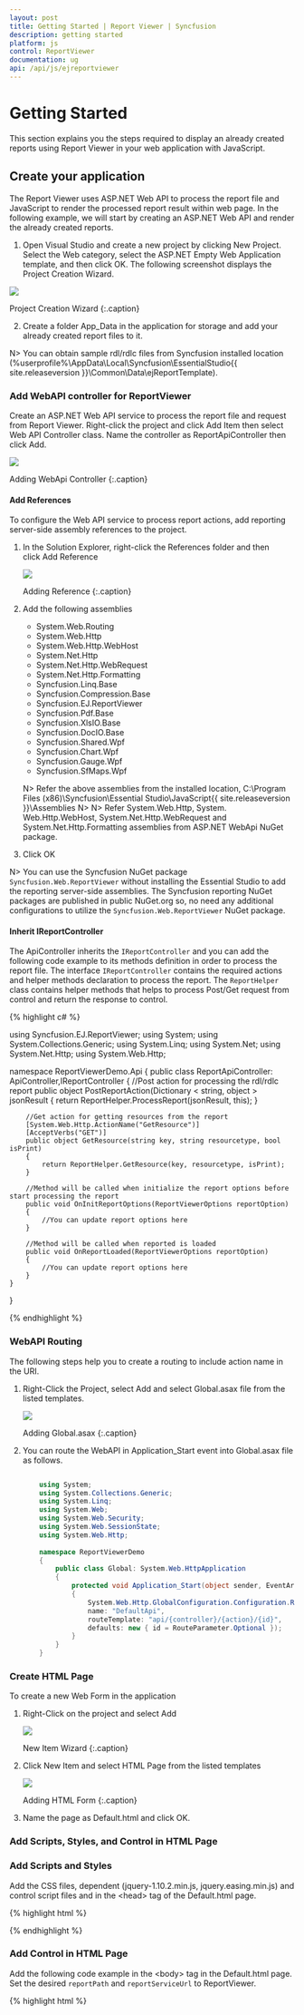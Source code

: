 ```yaml
---
layout: post
title: Getting Started | Report Viewer | Syncfusion
description: getting started
platform: js
control: ReportViewer
documentation: ug
api: /api/js/ejreportviewer
---
```


# Getting Started

This section explains you the steps required to display an already created reports using Report Viewer in your web application with JavaScript.

## Create your application

The Report Viewer uses ASP.NET Web API to process the report file and JavaScript to render the processed report result within web page. In the following example, we will start by creating an ASP.NET Web API and render the already created reports.

1. Open Visual Studio and create a new project by clicking New Project. Select the Web category, select the ASP.NET Empty Web Application template, and then click OK. The following screenshot displays the Project Creation Wizard.

![](Getting-Started_images/Getting-Started_img2.png) 

Project Creation Wizard
{:.caption}

2. Create a folder App_Data in the application for storage and add your already created report files to it.

N> You can obtain sample rdl/rdlc files from Syncfusion installed location (%userprofile%\AppData\Local\Syncfusion\EssentialStudio\{{ site.releaseversion }}\Common\Data\ejReportTemplate).

### Add WebAPI controller for ReportViewer

Create an ASP.NET Web API service to process the report file and request from Report Viewer. Right-click the project and click Add Item then select Web API Controller class. Name the controller as ReportApiController then click Add.

![](Getting-Started_images/Getting-Started_img6.png) 

Adding WebApi Controller
{:.caption}

#### Add References
To configure the Web API service to process report actions, add reporting server-side assembly references to the project.

1. In the Solution Explorer, right-click the References folder and then click Add Reference

   ![](Getting-Started_images/Getting-Started_img5.png) 
   
   Adding Reference
   {:.caption}

2. Add the following assemblies

   * System.Web.Routing  
   * System.Web.Http
   * System.Web.Http.WebHost
   * System.Net.Http
   * System.Net.Http.WebRequest
   * System.Net.Http.Formatting
   * Syncfusion.Linq.Base
   * Syncfusion.Compression.Base
   * Syncfusion.EJ.ReportViewer
   * Syncfusion.Pdf.Base
   * Syncfusion.XlsIO.Base
   * Syncfusion.DocIO.Base
   * Syncfusion.Shared.Wpf
   * Syncfusion.Chart.Wpf
   * Syncfusion.Gauge.Wpf
   * Syncfusion.SfMaps.Wpf 

   N> Refer the above assemblies from the installed location, C:\Program Files (x86)\Syncfusion\Essential Studio\JavaScript\{{ site.releaseversion }}\Assemblies
   N>
   N> Refer System.Web.Http, System. Web.Http.WebHost, System.Net.Http.WebRequest and System.Net.Http.Formatting assemblies from ASP.NET WebApi NuGet package. 
   
   
3. Click OK

N> You can use the Syncfusion NuGet package `Syncfusion.Web.ReportViewer` without installing the Essential Studio to add the reporting server-side assemblies. The Syncfusion reporting NuGet packages are published in public NuGet.org so, no need any additional configurations to utilize the `Syncfusion.Web.ReportViewer` NuGet package.

#### Inherit IReportController

The ApiController inherits the `IReportController` and you can add the following code example to its methods definition in order to process the report file. The interface `IReportController` contains the required actions and helper methods declaration to process the report. The `ReportHelper` class contains helper methods that helps to process Post/Get request from control and return the response to control.

{% highlight c# %}

using Syncfusion.EJ.ReportViewer;
using System;
using System.Collections.Generic;
using System.Linq;
using System.Net;
using System.Net.Http;
using System.Web.Http;

namespace ReportViewerDemo.Api 
{
    public class ReportApiController: ApiController,IReportController 
    {
        //Post action for processing the rdl/rdlc report 
        public object PostReportAction(Dictionary < string, object > jsonResult 
        {
            return ReportHelper.ProcessReport(jsonResult, this);
        }
        
        //Get action for getting resources from the report
        [System.Web.Http.ActionName("GetResource")]
        [AcceptVerbs("GET")]
        public object GetResource(string key, string resourcetype, bool isPrint) 
        {
            return ReportHelper.GetResource(key, resourcetype, isPrint);
        }
        
        //Method will be called when initialize the report options before start processing the report        
        public void OnInitReportOptions(ReportViewerOptions reportOption)
        {
            //You can update report options here
        }
        
        //Method will be called when reported is loaded
        public void OnReportLoaded(ReportViewerOptions reportOption) 
        {
            //You can update report options here
        }
    }
}

{% endhighlight %}

### WebAPI Routing
The following steps help you to create a routing to include action name in the URI.

1. Right-Click the Project, select Add  and select Global.asax file from the listed templates.

   ![](Getting-Started_images/Getting-Started_img7.png) 
   
   Adding Global.asax
   {:.caption}

2. You can route the WebAPI in Application_Start event into Global.asax file as follows.

   ~~~ csharp
   
	   using System;
	   using System.Collections.Generic;
	   using System.Linq;
	   using System.Web;
	   using System.Web.Security;
	   using System.Web.SessionState;
	   using System.Web.Http;
	   
	   namespace ReportViewerDemo 
	   {
		   public class Global: System.Web.HttpApplication 
		   {
			   protected void Application_Start(object sender, EventArgs e) 
			   {
				   System.Web.Http.GlobalConfiguration.Configuration.Routes.MapHttpRoute(
				   name: "DefaultApi",
				   routeTemplate: "api/{controller}/{action}/{id}",
				   defaults: new { id = RouteParameter.Optional });
			   }
		   }
	   }
   ~~~

### Create HTML Page

To create a new Web Form in the application

1. Right-Click on the project and select Add

   ![](Getting-Started_images/Getting-Started_img3.png) 
   
   New Item Wizard
   {:.caption}

2. Click New Item and select HTML Page from the listed templates

   ![](Getting-Started_images/Getting-Started_img4.png) 
   
   Adding HTML Form
   {:.caption}

3. Name the page as Default.html and click OK.

### Add Scripts, Styles, and Control in HTML Page

### Add Scripts and Styles

Add the CSS files, dependent (jquery-1.10.2.min.js, jquery.easing.min.js) and control script files and in the &lt;head&gt; tag of the Default.html page.

{% highlight html %}

<link href="http://cdn.syncfusion.com/{{ site.releaseversion }}/js/web/flat-azure/ej.web.all.min.css" rel="stylesheet" />
<script src="http://code.jquery.com/jquery-1.10.2.min.js" type="text/javascript"></script>
<script src="http://cdnjs.cloudflare.com/ajax/libs/jquery-easing/1.3/jquery.easing.min.js" type="text/javascript"></script>
<script src="http://cdn.syncfusion.com/{{ site.releaseversion }}/js/web/ej.web.all.min.js" type="text/javascript"></script>

{% endhighlight %}

### Add Control in HTML Page

Add the following code example in the &lt;body&gt; tag in the Default.html page. Set the desired `reportPath` and `reportServiceUrl` to ReportViewer.

{% highlight html %}

<div>
    <!-- Creating a div tag which will act as a container for ejReportViewer widget.-->
    <div  style="height: 650px;width: 950px;min-height:404px;" id="viewer"></div>
    <!-- Setting property and initializing ejReportViewer widget.-->
    <script type="text/javascript">
        $(function () {
            $("#viewer").ejReportViewer({
                reportServiceUrl: "/api/ReportApi",
                reportPath: '~/App_Data/Sales Dashboard.rdl'
            });
        });
    </script>
</div>

{% endhighlight %}


N> Here the `reportPath` property is set to a RDL report that is available in the project App_Data folder.

### Run the Application

Run the sample application and you can see the ReportViewer on the page as displayed in the following screenshot.

![](Getting-Started_images/Getting-Started_img8.png) 

ReportViewer with Sales Dashboard Report
{:.caption}

## Load SSRS Server Reports

ReportViewer supports to load RDL/RDLC files from SSRS Server. The following steps help you to load reports from SSRS Server.

1. Set the `reportPath` from SSRS and SSRS `reportServerUrl` in the ReportViewer properties.

   ~~~ html
   
	   <div>
		   <!-- Creating a div tag which will act as a container for ejReportViewer widget.-->
		   <div  style="height: 650px;width: 950px;min-height:404px;" id="viewer"></div>
		   <!-- Setting property and initializing ejReportViewer widget.-->
		   <script type="text/javascript">
			   $(function () {
				   $("#viewer").ejReportViewer({
					   reportServiceUrl: "/api/ReportApi",
					   reportPath: "/SSRSSamples/Territory Sales",
					   reportServerUrl: "http://mvc.syncfusion.com/reportserver"
				   });
			   });
		   </script>
	   </div>
   ~~~

2. Add the credential information in ReportApiController’s `OnInitReportOptions` method which is available in `IReportController`.

   ~~~ csharp
   
	   public void OnInitReportOptions(ReportViewerOptions reportOption)
	   {
		   //Add SSRS Server and database credentials here
		   reportOption.ReportModel.ReportServerCredential = new System.Net.NetworkCredential("ssrs", "RDLReport1");
		   reportOption.ReportModel.DataSourceCredentials.Add(new DataSourceCredentials("AdventureWorks", "ssrs1", "RDLReport1"));
	   }
   ~~~

3. Run the application and you can see the ReportViewer on the page as displayed in the following screenshot.

   ![](Getting-Started_images/Getting-Started_img9.png) 
   
   Report from SSRS
   {:.caption}

## Load RDLC Reports

The ReportViewer has data binding support to visualize the RDLC reports. The following code example helps you to bind data to ReportViewer.

1. Assign the RDLC report path to ReportViewer’s `reportPath` property and set the data sources to the ReportViewer’s `dataSources` property.

   ~~~ html
   
	   <div>
		   <!-- Creating a div tag which will act as a container for ejReportViewer widget.-->
		   <div  style="height: 650px;width: 950px;min-height:404px;" id="viewer"></div>
		   <!-- Setting property and initializing ejReportViewer widget.-->
		   <script type="text/javascript">
			   $(function () {
				   $("#viewer").ejReportViewer({
					   reportServiceUrl: "/api/ReportApi",
					   processingMode: ej.ReportViewer.ProcessingMode.Local,
					   reportPath: 'Product List.rdlc',
					   dataSources: [{
						   value: [
						   {
							   ProductName: "Baked Chicken and Cheese", OrderId: "323B60", Price: 55, Category: "Non-Veg", Ingredients: "Grilled chicken, Corn and Olives.", ProductImage: ""
						   },
						   {
							   ProductName: "Chicken Delite", OrderId: "323B61", Price: 100, Category: "Non-Veg", Ingredients: "Cheese, Chicken chunks, Onions & Pineapple chunks.", ProductImage: ""
						   },
						   {
							   ProductName: "Chicken Tikka", OrderId: "323B62", Price: 64, Category: "Non-Veg", Ingredients: "Onions, Grilled chicken, Chicken salami & Tomatoes.", ProductImage: ""
						   }],
						   name: "list"
					   }]
				   });
			   });
			</script>
	   </div>
   ~~~

2. Run the application and you can see the ReportViewer on the page as displayed in the following screenshot.

   ![](Getting-Started_images/Getting-Started_img10.png) 
   
   Product List RDLC Report
   {:.caption}

